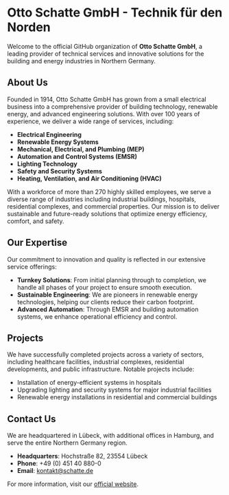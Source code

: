 # Otto Schatte GmbH - Technik für den Norden

Welcome to the official GitHub organization of **Otto Schatte GmbH**, a leading provider of technical services and innovative solutions for the building and energy industries in Northern Germany.

## About Us

Founded in 1914, Otto Schatte GmbH has grown from a small electrical business into a comprehensive provider of building technology, renewable energy, and advanced engineering solutions. With over 100 years of experience, we deliver a wide range of services, including:

- **Electrical Engineering**
- **Renewable Energy Systems**
- **Mechanical, Electrical, and Plumbing (MEP)**
- **Automation and Control Systems (EMSR)**
- **Lighting Technology**
- **Safety and Security Systems**
- **Heating, Ventilation, and Air Conditioning (HVAC)**

With a workforce of more than 270 highly skilled employees, we serve a diverse range of industries including industrial buildings, hospitals, residential complexes, and commercial properties. Our mission is to deliver sustainable and future-ready solutions that optimize energy efficiency, comfort, and safety.

## Our Expertise

Our commitment to innovation and quality is reflected in our extensive service offerings:

- **Turnkey Solutions**: From initial planning through to completion, we handle all phases of your project to ensure smooth execution.
- **Sustainable Engineering**: We are pioneers in renewable energy technologies, helping our clients reduce their carbon footprint.
- **Advanced Automation**: Through EMSR and building automation systems, we enhance operational efficiency and control.

## Projects

We have successfully completed projects across a variety of sectors, including healthcare facilities, industrial complexes, residential developments, and public infrastructure. Notable projects include:

- Installation of energy-efficient systems in hospitals
- Upgrading lighting and security systems for major industrial facilities
- Renewable energy installations in residential and commercial buildings

## Contact Us

We are headquartered in Lübeck, with additional offices in Hamburg, and serve the entire Northern Germany region. 

- **Headquarters**: Hochstraße 82, 23554 Lübeck
- **Phone**: +49 (0) 451 40 880-0
- **Email**: [kontakt@schatte.de](mailto:kontakt@schatte.de)

For more information, visit our [official website](https://www.schatte.de).
